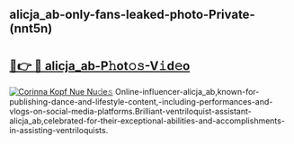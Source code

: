 ## alicja_ab-only-fans​-leaked-photo​-Private-(nnt5n)


# <h2><a href="https://mediaupload.pro?title=alicja_ab&ref=git">🔗👉 🔴 alicja_ab-P𝚑ot𝚘𝚜-V𝚒d𝚎o</a></h2>

[![Corinna Kopf Nue Nu𝚍e𝚜](https://i.imgur.com/0qMVB7G.gif)](https://mediaupload.pro?title=alicja_ab&ref=git)
Online-influencer-alicja_ab,known-for-publishing-dance-and-lifestyle-content,-including-performances-and-vlogs-on-social-media-platforms.Brilliant-ventriloquist-assistant-alicja_ab,celebrated-for-their-exceptional-abilities-and-accomplishments-in-assisting-ventriloquists.  